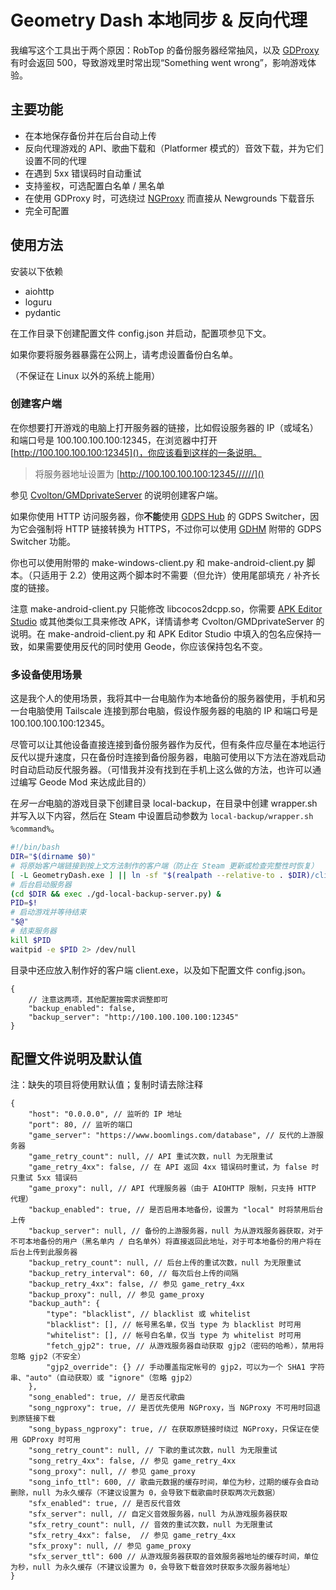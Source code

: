 # Geometry Dash 本地同步 & 反向代理
我编写这个工具出于两个原因：RobTop 的备份服务器经常抽风，以及 [GDProxy](https://gd.geometrydashchinese.com) 有时会返回 500，导致游戏里时常出现“Something went wrong”，影响游戏体验。

## 主要功能
* 在本地保存备份并在后台自动上传
* 反向代理游戏的 API、歌曲下载和（Platformer 模式的）音效下载，并为它们设置不同的代理
* 在遇到 5xx 错误码时自动重试
* 支持鉴权，可选配置白名单 / 黑名单
* 在使用 GDProxy 时，可选绕过 [NGProxy](https://ng.geometrydashchinese.com) 而直接从 Newgrounds 下载音乐
* 完全可配置

## 使用方法
安装以下依赖

* aiohttp
* loguru
* pydantic

在工作目录下创建配置文件 config.json 并启动，配置项参见下文。

如果你要将服务器暴露在公网上，请考虑设置备份白名单。

（不保证在 Linux 以外的系统上能用）

### 创建客户端
在你想要打开游戏的电脑上打开服务器的链接，比如假设服务器的 IP（或域名）和端口号是 100.100.100.100:12345，在浏览器中打开 [http://100.100.100.100:12345]()，你应该看到这样的一条说明。

> 将服务器地址设置为 [http://100.100.100.100:12345//////]()

参见 [Cvolton/GMDprivateServer](https://github.com/Cvolton/GMDprivateServer/wiki/Creating-Windows,-Android-and-IOS-Apps) 的说明创建客户端。

如果你使用 HTTP 访问服务器，你**不能**使用 [GDPS Hub](https://gdpshub.com/) 的 GDPS Switcher，因为它会强制将 HTTP 链接转换为 HTTPS，不过你可以使用 [GDHM](https://www.youtube.com/watch?v=WLHXQtv3iYU) 附带的 GDPS Switcher 功能。

你也可以使用附带的 make-windows-client.py 和 make-android-client.py 脚本。（只适用于 2.2）使用这两个脚本时不需要（但允许）使用尾部填充 `/` 补齐长度的链接。

注意 make-android-client.py 只能修改 libcocos2dcpp.so，你需要 [APK Editor Studio](https://github.com/kefir500/apk-editor-studio) 或其他类似工具来修改 APK，详情请参考 Cvolton/GMDprivateServer 的说明。在 make-android-client.py 和 APK Editor Studio 中填入的包名应保持一致，如果需要使用反代的同时使用 Geode，你应该保持包名不变。

### 多设备使用场景
这是我个人的使用场景，我将其中一台电脑作为本地备份的服务器使用，手机和另一台电脑使用 Tailscale 连接到那台电脑，假设作服务器的电脑的 IP 和端口号是 100.100.100.100:12345。

尽管可以让其他设备直接连接到备份服务器作为反代，但有条件应尽量在本地运行反代以提升速度，只在备份时连接到备份服务器，电脑可使用以下方法在游戏启动时自动启动反代服务器。（可惜我并没有找到在手机上这么做的方法，也许可以通过编写 Geode Mod 来达成此目的）

在*另一台*电脑的游戏目录下创建目录 local-backup，在目录中创建 wrapper.sh 并写入以下内容，然后在 Steam 中设置启动参数为 `local-backup/wrapper.sh %command%`。

```bash
#!/bin/bash
DIR="$(dirname $0)"
# 将原始客户端链接到按上文方法制作的客户端（防止在 Steam 更新或检查完整性时恢复）
[ -L GeometryDash.exe ] || ln -sf "$(realpath --relative-to . $DIR)/client.exe" GeometryDash.exe
# 后台启动服务器
(cd $DIR && exec ./gd-local-backup-server.py) &
PID=$!
# 启动游戏并等待结束
"$@"
# 结束服务器
kill $PID
waitpid -e $PID 2> /dev/null
```

目录中还应放入制作好的客户端 client.exe，以及如下配置文件 config.json。

```jsonc
{
    // 注意这两项，其他配置按需求调整即可
    "backup_enabled": false,
    "backup_server": "http://100.100.100.100:12345"
}
```

## 配置文件说明及默认值
注：缺失的项目将使用默认值；复制时请去除注释
```jsonc
{
    "host": "0.0.0.0", // 监听的 IP 地址
    "port": 80, // 监听的端口
    "game_server": "https://www.boomlings.com/database", // 反代的上游服务器
    "game_retry_count": null, // API 重试次数，null 为无限重试
    "game_retry_4xx": false, // 在 API 返回 4xx 错误码时重试，为 false 时只重试 5xx 错误码
    "game_proxy": null, // API 代理服务器（由于 AIOHTTP 限制，只支持 HTTP 代理）
    "backup_enabled": true, // 是否启用本地备份，设置为 "local" 时将禁用后台上传
    "backup_server": null, // 备份的上游服务器，null 为从游戏服务器获取，对于不可本地备份的用户（黑名单内 / 白名单外）将直接返回此地址，对于可本地备份的用户将在后台上传到此服务器
    "backup_retry_count": null, // 后台上传的重试次数，null 为无限重试
    "backup_retry_interval": 60, // 每次后台上传的间隔
    "backup_retry_4xx": false, // 参见 game_retry_4xx
    "backup_proxy": null, // 参见 game_proxy
    "backup_auth": {
        "type": "blacklist", // blacklist 或 whitelist
        "blacklist": [], // 帐号黑名单，仅当 type 为 blacklist 时可用
        "whitelist": [], // 帐号白名单，仅当 type 为 whitelist 时可用
        "fetch_gjp2": true, // 从游戏服务器自动获取 gjp2（密码的哈希），禁用将忽略 gjp2（不安全）
        "gjp2_override": {} // 手动覆盖指定帐号的 gjp2，可以为一个 SHA1 字符串、"auto"（自动获取）或 "ignore"（忽略 gjp2）
    },
    "song_enabled": true, // 是否反代歌曲
    "song_ngproxy": true, // 是否优先使用 NGProxy，当 NGProxy 不可用时回退到原链接下载
    "song_bypass_ngproxy": true, // 在获取原链接时绕过 NGProxy，只保证在使用 GDProxy 时可用
    "song_retry_count": null, // 下歌的重试次数，null 为无限重试
    "song_retry_4xx": false, // 参见 game_retry_4xx
    "song_proxy": null, // 参见 game_proxy
    "song_info_ttl": 600, // 歌曲元数据的缓存时间，单位为秒，过期的缓存会自动删除，null 为永久缓存（不建议设置为 0，会导致下载歌曲时获取两次元数据）
    "sfx_enabled": true, // 是否反代音效
    "sfx_server": null, // 自定义音效服务器，null 为从游戏服务器获取
    "sfx_retry_count": null, // 音效的重试次数，null 为无限重试
    "sfx_retry_4xx": false,  // 参见 game_retry_4xx
    "sfx_proxy": null, // 参见 game_proxy
    "sfx_server_ttl": 600 // 从游戏服务器获取的音效服务器地址的缓存时间，单位为秒，null 为永久缓存（不建议设置为 0，会导致下载音效时获取多次服务器地址）
}
```

